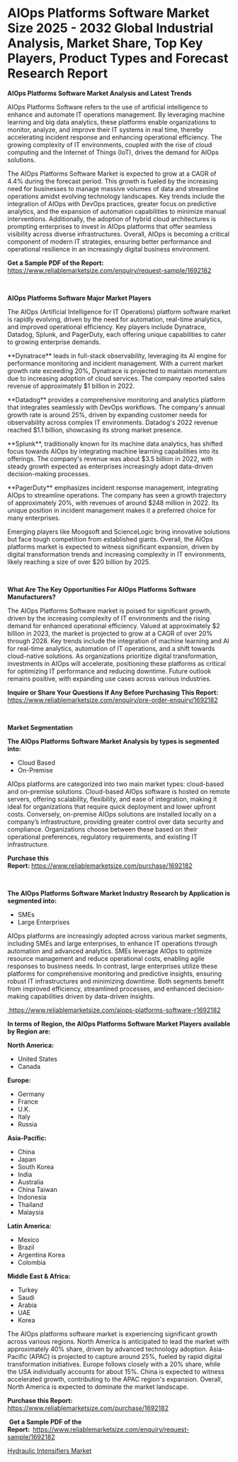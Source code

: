 <p><h1>AIOps Platforms Software Market Size 2025 - 2032 Global Industrial Analysis, Market Share, Top Key Players, Product Types and Forecast Research Report</h1></p><p><strong>AIOps Platforms Software Market Analysis and Latest Trends</strong></p>
<p><p>AIOps Platforms Software refers to the use of artificial intelligence to enhance and automate IT operations management. By leveraging machine learning and big data analytics, these platforms enable organizations to monitor, analyze, and improve their IT systems in real time, thereby accelerating incident response and enhancing operational efficiency. The growing complexity of IT environments, coupled with the rise of cloud computing and the Internet of Things (IoT), drives the demand for AIOps solutions.</p><p>The AIOps Platforms Software Market is expected to grow at a CAGR of 4.4% during the forecast period. This growth is fueled by the increasing need for businesses to manage massive volumes of data and streamline operations amidst evolving technology landscapes. Key trends include the integration of AIOps with DevOps practices, greater focus on predictive analytics, and the expansion of automation capabilities to minimize manual interventions. Additionally, the adoption of hybrid cloud architectures is prompting enterprises to invest in AIOps platforms that offer seamless visibility across diverse infrastructures. Overall, AIOps is becoming a critical component of modern IT strategies, ensuring better performance and operational resilience in an increasingly digital business environment.</p></p>
<p><strong>Get a Sample PDF of the Report:&nbsp;</strong> <a href="https://www.reliablemarketsize.com/enquiry/request-sample/1692182?utm_campaign=1884&utm_medium=2&utm_source=Github&utm_content=ia&utm_term=07012025&utm_id=aiops-platforms-software">https://www.reliablemarketsize.com/enquiry/request-sample/1692182</a></p>
<p>&nbsp;</p>
<p><strong>AIOps Platforms Software Major Market Players</strong></p>
<p><p>The AIOps (Artificial Intelligence for IT Operations) platform software market is rapidly evolving, driven by the need for automation, real-time analytics, and improved operational efficiency. Key players include Dynatrace, Datadog, Splunk, and PagerDuty, each offering unique capabilities to cater to growing enterprise demands.</p><p>**Dynatrace** leads in full-stack observability, leveraging its AI engine for performance monitoring and incident management. With a current market growth rate exceeding 20%, Dynatrace is projected to maintain momentum due to increasing adoption of cloud services. The company reported sales revenue of approximately $1 billion in 2022.</p><p>**Datadog** provides a comprehensive monitoring and analytics platform that integrates seamlessly with DevOps workflows. The company's annual growth rate is around 25%, driven by expanding customer needs for observability across complex IT environments. Datadog's 2022 revenue reached $1.1 billion, showcasing its strong market presence.</p><p>**Splunk**, traditionally known for its machine data analytics, has shifted focus towards AIOps by integrating machine learning capabilities into its offerings. The company's revenue was about $3.5 billion in 2022, with steady growth expected as enterprises increasingly adopt data-driven decision-making processes.</p><p>**PagerDuty** emphasizes incident response management, integrating AIOps to streamline operations. The company has seen a growth trajectory of approximately 20%, with revenues of around $248 million in 2022. Its unique position in incident management makes it a preferred choice for many enterprises.</p><p>Emerging players like Moogsoft and ScienceLogic bring innovative solutions but face tough competition from established giants. Overall, the AIOps platforms market is expected to witness significant expansion, driven by digital transformation trends and increasing complexity in IT environments, likely reaching a size of over $20 billion by 2025.</p></p>
<p>&nbsp;</p>
<p><strong>What Are The Key Opportunities For AIOps Platforms Software Manufacturers?</strong></p>
<p><p>The AIOps Platforms Software market is poised for significant growth, driven by the increasing complexity of IT environments and the rising demand for enhanced operational efficiency. Valued at approximately $2 billion in 2023, the market is projected to grow at a CAGR of over 20% through 2028. Key trends include the integration of machine learning and AI for real-time analytics, automation of IT operations, and a shift towards cloud-native solutions. As organizations prioritize digital transformation, investments in AIOps will accelerate, positioning these platforms as critical for optimizing IT performance and reducing downtime. Future outlook remains positive, with expanding use cases across various industries.</p></p>
<p><strong>Inquire or Share Your Questions If Any Before Purchasing This Report:</strong> <a href="https://www.reliablemarketsize.com/enquiry/pre-order-enquiry/1692182?utm_campaign=1884&utm_medium=2&utm_source=Github&utm_content=ia&utm_term=07012025&utm_id=aiops-platforms-software">https://www.reliablemarketsize.com/enquiry/pre-order-enquiry/1692182</a></p>
<p>&nbsp;</p>
<p><strong>Market Segmentation</strong></p>
<p><strong>The AIOps Platforms Software Market Analysis by types is segmented into:</strong></p>
<p><ul><li>Cloud Based</li><li>On-Premise</li></ul></p>
<p><p>AIOps platforms are categorized into two main market types: cloud-based and on-premise solutions. Cloud-based AIOps software is hosted on remote servers, offering scalability, flexibility, and ease of integration, making it ideal for organizations that require quick deployment and lower upfront costs. Conversely, on-premise AIOps solutions are installed locally on a company’s infrastructure, providing greater control over data security and compliance. Organizations choose between these based on their operational preferences, regulatory requirements, and existing IT infrastructure.</p></p>
<p><strong>Purchase this Report:&nbsp;</strong><a href="https://www.reliablemarketsize.com/purchase/1692182?utm_campaign=1884&utm_medium=2&utm_source=Github&utm_content=ia&utm_term=07012025&utm_id=aiops-platforms-software">https://www.reliablemarketsize.com/purchase/1692182</a></p>
<p>&nbsp;</p>
<p><strong>The AIOps Platforms Software Market Industry Research by Application is segmented into:</strong></p>
<p><ul><li>SMEs</li><li>Large Enterprises</li></ul></p>
<p><p>AIOps platforms are increasingly adopted across various market segments, including SMEs and large enterprises, to enhance IT operations through automation and advanced analytics. SMEs leverage AIOps to optimize resource management and reduce operational costs, enabling agile responses to business needs. In contrast, large enterprises utilize these platforms for comprehensive monitoring and predictive insights, ensuring robust IT infrastructures and minimizing downtime. Both segments benefit from improved efficiency, streamlined processes, and enhanced decision-making capabilities driven by data-driven insights.</p></p>
<p><a href="https://www.reliablemarketsize.com/aiops-platforms-software-r1692182?utm_campaign=1884&utm_medium=2&utm_source=Github&utm_content=ia&utm_term=07012025&utm_id=aiops-platforms-software">&nbsp;https://www.reliablemarketsize.com/aiops-platforms-software-r1692182</a></p>
<p><strong>In terms of Region, the AIOps Platforms Software Market Players available by Region are:</strong></p>
<p>
    <p> <strong> North America: </strong>
        <ul>
            <li>United States</li>
            <li>Canada</li>
        </ul>
        </p> 
    <p> <strong> Europe: </strong>
        <ul>
            <li>Germany</li>
            <li>France</li>
            <li>U.K.</li>
            <li>Italy</li>
            <li>Russia</li>
        </ul>
        </p> 
    <p> <strong> Asia-Pacific: </strong>
        <ul>
            <li>China</li>
            <li>Japan</li>
            <li>South Korea</li>
            <li>India</li>
            <li>Australia</li>
            <li>China Taiwan</li>
            <li>Indonesia</li>
            <li>Thailand</li>
            <li>Malaysia</li>
        </ul>
        </p> 
    <p> <strong> Latin America: </strong>
        <ul>
            <li>Mexico</li>
            <li>Brazil</li>
            <li>Argentina Korea</li>
            <li>Colombia</li>
        </ul>
        </p> 
    <p> <strong> Middle East & Africa: </strong>
        <ul>
            <li>Turkey</li>
            <li>Saudi</li>
            <li>Arabia</li>
            <li>UAE</li>
            <li>Korea</li>
        </ul>
    </p>
    </p>
<p><p>The AIOps platforms software market is experiencing significant growth across various regions. North America is anticipated to lead the market with approximately 40% share, driven by advanced technology adoption. Asia-Pacific (APAC) is projected to capture around 25%, fueled by rapid digital transformation initiatives. Europe follows closely with a 20% share, while the USA individually accounts for about 15%. China is expected to witness accelerated growth, contributing to the APAC region's expansion. Overall, North America is expected to dominate the market landscape.</p></p>
<p><strong>Purchase this Report: </strong><a href="https://www.reliablemarketsize.com/purchase/1692182?utm_campaign=1884&utm_medium=2&utm_source=Github&utm_content=ia&utm_term=07012025&utm_id=aiops-platforms-software">https://www.reliablemarketsize.com/purchase/1692182</a></p>
<p>&nbsp;<strong>Get a Sample PDF of the Report:&nbsp;&nbsp;</strong><a href="https://www.reliablemarketsize.com/enquiry/request-sample/1692182?utm_campaign=1884&utm_medium=2&utm_source=Github&utm_content=ia&utm_term=07012025&utm_id=aiops-platforms-software">https://www.reliablemarketsize.com/enquiry/request-sample/1692182</a></p>
<p><strong></strong></p>
<p><p><a href="https://github.com/pizolina/Market-Research-Report-List-6/blob/main/hydraulic-intensifiers-market.md?utm_campaign=1884&utm_medium=2&utm_source=Github&utm_content=ia&utm_term=07012025&utm_id=aiops-platforms-software">Hydraulic Intensifiers Market</a></p></p>